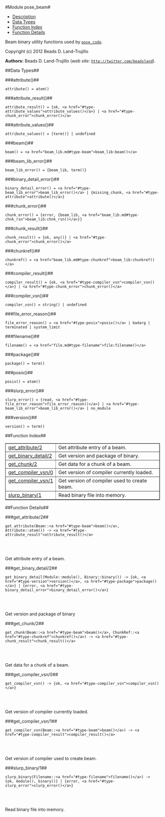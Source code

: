 

#Module pose_beam#
* [Description](#description)
* [Data Types](#types)
* [Function Index](#index)
* [Function Details](#functions)


Beam binary utility functions used by [`pose_code`](pose_code.md).

Copyright (c) 2012 Beads D. Land-Trujillo

__Authors:__ Beads D. Land-Trujillo (_web site:_ [`http://twitter.com/beadsland`](http://twitter.com/beadsland)).
<a name="types"></a>

##Data Types##




###<a name="type-attribute">attribute()</a>##



	attribute() = atom()



###<a name="type-attribute_result">attribute_result()</a>##



	attribute_result() = {ok, <a href="#type-attribute_values">attribute_values()</a>} | <a href="#type-chunk_error">chunk_error()</a>



###<a name="type-attribute_values">attribute_values()</a>##



	attribute_values() = [term()] | undefined



###<a name="type-beam">beam()</a>##



	beam() = <a href="beam_lib.md#type-beam">beam_lib:beam()</a>



###<a name="type-beam_lib_error">beam_lib_error()</a>##



	beam_lib_error() = {beam_lib, term()}



###<a name="type-binary_detail_error">binary_detail_error()</a>##



	binary_detail_error() = <a href="#type-beam_lib_error">beam_lib_error()</a> | {missing_chunk, <a href="#type-attribute">attribute()</a>}



###<a name="type-chunk_error">chunk_error()</a>##



	chunk_error() = {error, {beam_lib, <a href="beam_lib.md#type-chnk_rsn">beam_lib:chnk_rsn()</a>}}



###<a name="type-chunk_result">chunk_result()</a>##



	chunk_result() = {ok, any()} | <a href="#type-chunk_error">chunk_error()</a>



###<a name="type-chunkref">chunkref()</a>##



	chunkref() = <a href="beam_lib.md#type-chunkref">beam_lib:chunkref()</a>



###<a name="type-compiler_result">compiler_result()</a>##



	compiler_result() = {ok, <a href="#type-compiler_vsn">compiler_vsn()</a>} | <a href="#type-chunk_error">chunk_error()</a>



###<a name="type-compiler_vsn">compiler_vsn()</a>##



	compiler_vsn() = string() | undefined



###<a name="type-file_error_reason">file_error_reason()</a>##



	file_error_reason() = <a href="#type-posix">posix()</a> | badarg | terminated | system_limit



###<a name="type-filename">filename()</a>##



	filename() = <a href="file.md#type-filename">file:filename()</a>



###<a name="type-package">package()</a>##



	package() = term()



###<a name="type-posix">posix()</a>##



	posix() = atom()



###<a name="type-slurp_error">slurp_error()</a>##



	slurp_error() = {read, <a href="#type-file_error_reason">file_error_reason()</a>} | <a href="#type-beam_lib_error">beam_lib_error()</a> | no_module



###<a name="type-version">version()</a>##



	version() = term()
<a name="index"></a>

##Function Index##


<table width="100%" border="1" cellspacing="0" cellpadding="2" summary="function index"><tr><td valign="top"><a href="#get_attribute-2">get_attribute/2</a></td><td>Get attribute entry of a beam.</td></tr><tr><td valign="top"><a href="#get_binary_detail-2">get_binary_detail/2</a></td><td>Get version and package of binary.</td></tr><tr><td valign="top"><a href="#get_chunk-2">get_chunk/2</a></td><td>Get data for a chunk of a beam.</td></tr><tr><td valign="top"><a href="#get_compiler_vsn-0">get_compiler_vsn/0</a></td><td>Get version of compiler currently loaded.</td></tr><tr><td valign="top"><a href="#get_compiler_vsn-1">get_compiler_vsn/1</a></td><td>Get version of compiler used to create beam.</td></tr><tr><td valign="top"><a href="#slurp_binary-1">slurp_binary/1</a></td><td>Read binary file into memory.</td></tr></table>


<a name="functions"></a>

##Function Details##

<a name="get_attribute-2"></a>

###get_attribute/2##


	get_attribute(Beam::<a href="#type-beam">beam()</a>, Attribute::atom()) -> <a href="#type-attribute_result">attribute_result()</a>
<br></br>


Get attribute entry of a beam.<a name="get_binary_detail-2"></a>

###get_binary_detail/2##


	get_binary_detail(Module::module(), Binary::binary()) -> {ok, <a href="#type-version">version()</a>, <a href="#type-package">package()</a>} | {error, <a href="#type-binary_detail_error">binary_detail_error()</a>}
<br></br>


Get version and package of binary<a name="get_chunk-2"></a>

###get_chunk/2##


	get_chunk(Beam::<a href="#type-beam">beam()</a>, ChunkRef::<a href="#type-chunkref">chunkref()</a>) -> <a href="#type-chunk_result">chunk_result()</a>
<br></br>


Get data for a chunk of a beam.<a name="get_compiler_vsn-0"></a>

###get_compiler_vsn/0##


	get_compiler_vsn() -> {ok, <a href="#type-compiler_vsn">compiler_vsn()</a>}
<br></br>


Get version of compiler currently loaded.<a name="get_compiler_vsn-1"></a>

###get_compiler_vsn/1##


	get_compiler_vsn(Beam::<a href="#type-beam">beam()</a>) -> <a href="#type-compiler_result">compiler_result()</a>
<br></br>


Get version of compiler used to create beam.<a name="slurp_binary-1"></a>

###slurp_binary/1##


	slurp_binary(Filename::<a href="#type-filename">filename()</a>) -> {ok, module(), binary()} | {error, <a href="#type-slurp_error">slurp_error()</a>}
<br></br>


Read binary file into memory.